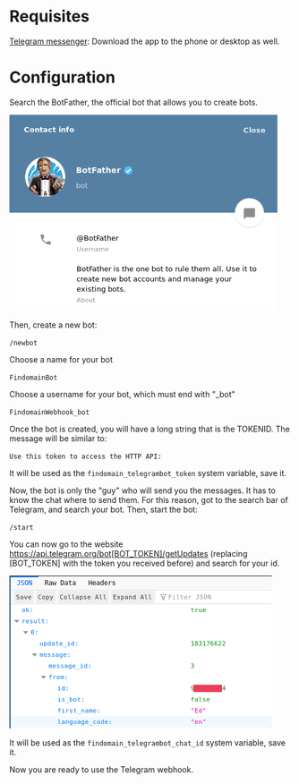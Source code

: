 # Requisites

[Telegram messenger](https://telegram.org/): Download the app to the phone or desktop as well.

# Configuration

Search the BotFather, the official bot that allows you to create bots.

![Bot Father](../images/bot_father.png)

Then, create a new bot:

`/newbot`

Choose a name for your bot

`FindomainBot`

Choose a username for your bot, which must end with "_bot"

`FindomainWebhook_bot`

Once the bot is created, you will have a long string that is the TOKENID. The message will be similar to:

`Use this token to access the HTTP API:`

It will be used as the `findomain_telegrambot_token` system variable, save it.

Now, the bot is only the "guy" who will send you the messages. It has to know the chat where to send them. For this reason, got to the search bar of Telegram, and search your bot. Then, start the bot:

`/start`

You can now go to the website https://api.telegram.org/bot[BOT_TOKEN]/getUpdates (replacing [BOT_TOKEN] with the token you received before) and search for your id.

![Telegram chat id](../images/telegram_chat_id.png)

It will be used as the `findomain_telegrambot_chat_id` system variable, save it.

Now you are ready to use the Telegram webhook.
